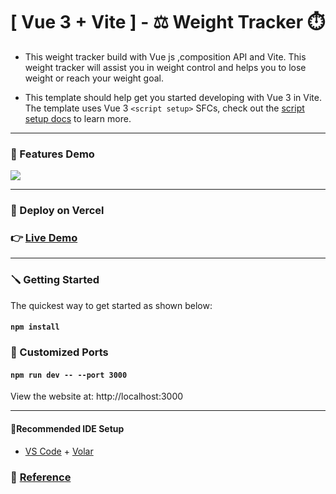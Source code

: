 # [ Vue 3 + Vite ] - ⚖️ Weight Tracker ⏱️

- This weight tracker build with Vue js ,composition API and Vite. This weight tracker will assist you in weight control and helps you to lose weight or reach your weight goal. 

- This template should help get you started developing with Vue 3 in Vite. The template uses Vue 3 `<script setup>` SFCs, check out the [script setup docs](https://v3.vuejs.org/api/sfc-script-setup.html#sfc-script-setup) to learn more.

---

### 📢 Features Demo

![](public/demo.gif)

---

### 🔧 Deploy on Vercel

### 👉 [Live Demo](https://weight-tracker-amber.vercel.app "Show weigth tracker")

---

### 🪛 Getting Started

The quickest way to get started as shown below:

#### `npm install`

### 🚨 Customized Ports

#### `npm run dev -- --port 3000`

View the website at: http://localhost:3000

---

#### 💈Recommended IDE Setup

- [VS Code](https://code.visualstudio.com/) + [Volar](https://marketplace.visualstudio.com/items?itemName=Vue.volar)

### 🚩 [Reference](https://youtu.be/npSUd_3vWTc "Reference")

